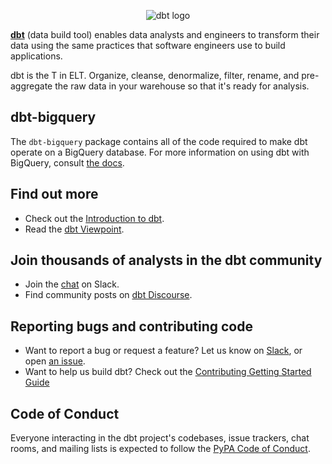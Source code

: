 <p align="center">
  <img src="https://github.com/fishtown-analytics/dbt/blob/master/etc/dbt-horizontal.png?raw=true" alt="dbt logo"/>
</p>

**[dbt](https://www.getdbt.com/)** (data build tool) enables data analysts and engineers to transform their data using the same practices that software engineers use to build applications.

dbt is the T in ELT. Organize, cleanse, denormalize, filter, rename, and pre-aggregate the raw data in your warehouse so that it's ready for analysis.

## dbt-bigquery

The `dbt-bigquery` package contains all of the code required to make dbt operate on a BigQuery database. For
more information on using dbt with BigQuery, consult [the docs](https://docs.getdbt.com/docs/profile-bigquery).


## Find out more

-   Check out the [Introduction to dbt](https://dbt.readme.io/docs/introduction).
-   Read the [dbt Viewpoint](https://dbt.readme.io/docs/viewpoint).

## Join thousands of analysts in the dbt community

-   Join the [chat](http://community.getdbt.com/) on Slack.
-   Find community posts on [dbt Discourse](https://discourse.getdbt.com).

## Reporting bugs and contributing code

-   Want to report a bug or request a feature? Let us know on [Slack](http://community.getdbt.com/), or open [an issue](https://github.com/fishtown-analytics/dbt/issues/new).
-   Want to help us build dbt? Check out the [Contributing Getting Started Guide](/CONTRIBUTING.md)

## Code of Conduct

Everyone interacting in the dbt project's codebases, issue trackers, chat rooms, and mailing lists is expected to follow the [PyPA Code of Conduct](https://www.pypa.io/en/latest/code-of-conduct/).
